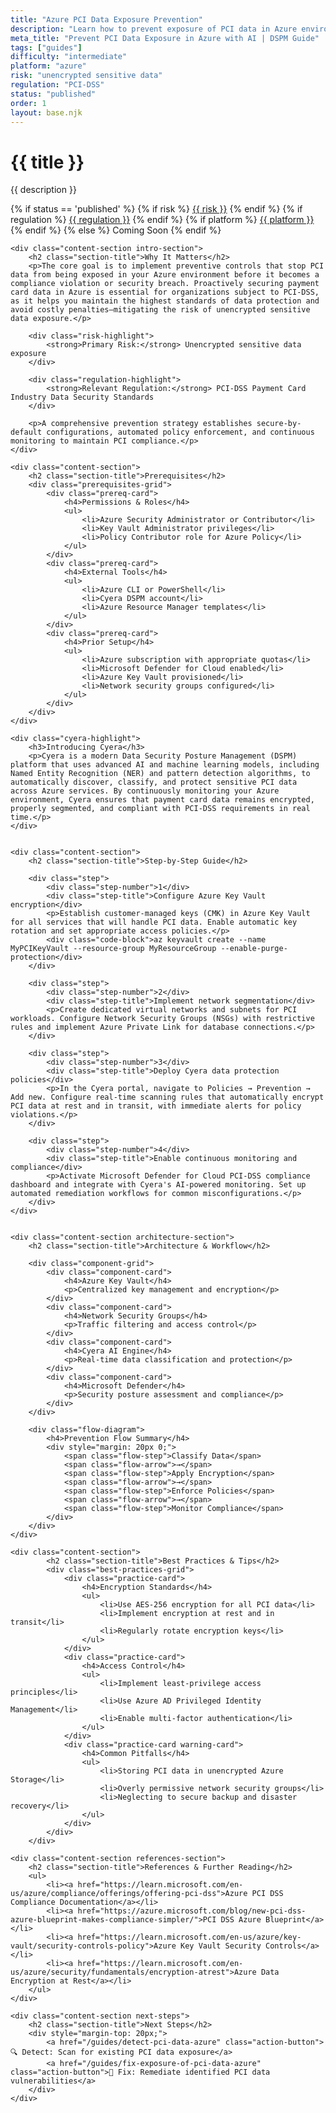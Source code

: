 ```yaml
---
title: "Azure PCI Data Exposure Prevention"
description: "Learn how to prevent exposure of PCI data in Azure environments. Follow step-by-step guidance for PCI-DSS compliance and data protection."
meta_title: "Prevent PCI Data Exposure in Azure with AI | DSPM Guide"
tags: ["guides"]
difficulty: "intermediate"
platform: "azure"
risk: "unencrypted sensitive data"
regulation: "PCI-DSS"
status: "published"
order: 1
layout: base.njk
---
```


<div class="container">
    <div class="header">
        <h1>{{ title }}</h1>
        <p>{{ description }}</p>
        <div class="guide-tags-container">
			<div class="guide-tags-wrapper">
		    {% if status == 'published' %}
		        {% if risk %}
		        <a href="/risk/{{ risk | downcase | replace: ' ', '-' }}/" class="guide-tag risk">{{ risk }}</a>
		        {% endif %}
		        {% if regulation %}
		        <a href="/regulation/{{ regulation | downcase | replace: ' ', '-' }}/" class="guide-tag regulation">{{ regulation }}</a>
		        {% endif %}
		        {% if platform %}
		        <a href="/platforms/{{ platform | downcase | replace: ' ', '-' }}/" class="guide-tag platform">{{ platform }}</a>
		        {% endif %}
		    {% else %}
		        <span class="guide-tag coming-soon">Coming Soon</span>
		    {% endif %}
		</div>
		</div>
    </div>

    <div class="content-section intro-section">
        <h2 class="section-title">Why It Matters</h2>
        <p>The core goal is to implement preventive controls that stop PCI data from being exposed in your Azure environment before it becomes a compliance violation or security breach. Proactively securing payment card data in Azure is essential for organizations subject to PCI-DSS, as it helps you maintain the highest standards of data protection and avoid costly penalties—mitigating the risk of unencrypted sensitive data exposure.</p>
        
        <div class="risk-highlight">
            <strong>Primary Risk:</strong> Unencrypted sensitive data exposure
        </div>
        
        <div class="regulation-highlight">
            <strong>Relevant Regulation:</strong> PCI-DSS Payment Card Industry Data Security Standards
        </div>
        
        <p>A comprehensive prevention strategy establishes secure-by-default configurations, automated policy enforcement, and continuous monitoring to maintain PCI compliance.</p>
    </div>

    <div class="content-section">
        <h2 class="section-title">Prerequisites</h2>
        <div class="prerequisites-grid">
            <div class="prereq-card">
                <h4>Permissions & Roles</h4>
                <ul>
                    <li>Azure Security Administrator or Contributor</li>
                    <li>Key Vault Administrator privileges</li>
                    <li>Policy Contributor role for Azure Policy</li>
                </ul>
            </div>
            <div class="prereq-card">
                <h4>External Tools</h4>
                <ul>
                    <li>Azure CLI or PowerShell</li>
                    <li>Cyera DSPM account</li>
                    <li>Azure Resource Manager templates</li>
                </ul>
            </div>
            <div class="prereq-card">
                <h4>Prior Setup</h4>
                <ul>
                    <li>Azure subscription with appropriate quotas</li>
                    <li>Microsoft Defender for Cloud enabled</li>
                    <li>Azure Key Vault provisioned</li>
                    <li>Network security groups configured</li>
                </ul>
            </div>
        </div>
    </div>
	
    <div class="cyera-highlight">
        <h3>Introducing Cyera</h3>
        <p>Cyera is a modern Data Security Posture Management (DSPM) platform that uses advanced AI and machine learning models, including Named Entity Recognition (NER) and pattern detection algorithms, to automatically discover, classify, and protect sensitive PCI data across Azure services. By continuously monitoring your Azure environment, Cyera ensures that payment card data remains encrypted, properly segmented, and compliant with PCI-DSS requirements in real time.</p>
    </div>
	

    <div class="content-section">
        <h2 class="section-title">Step-by-Step Guide</h2>
        
        <div class="step">
            <div class="step-number">1</div>
            <div class="step-title">Configure Azure Key Vault encryption</div>
            <p>Establish customer-managed keys (CMK) in Azure Key Vault for all services that will handle PCI data. Enable automatic key rotation and set appropriate access policies.</p>
            <div class="code-block">az keyvault create --name MyPCIKeyVault --resource-group MyResourceGroup --enable-purge-protection</div>
        </div>

        <div class="step">
            <div class="step-number">2</div>
            <div class="step-title">Implement network segmentation</div>
            <p>Create dedicated virtual networks and subnets for PCI workloads. Configure Network Security Groups (NSGs) with restrictive rules and implement Azure Private Link for database connections.</p>
        </div>

        <div class="step">
            <div class="step-number">3</div>
            <div class="step-title">Deploy Cyera data protection policies</div>
            <p>In the Cyera portal, navigate to Policies → Prevention → Add new. Configure real-time scanning rules that automatically encrypt PCI data at rest and in transit, with immediate alerts for policy violations.</p>
        </div>

        <div class="step">
            <div class="step-number">4</div>
            <div class="step-title">Enable continuous monitoring and compliance</div>
            <p>Activate Microsoft Defender for Cloud PCI-DSS compliance dashboard and integrate with Cyera's AI-powered monitoring. Set up automated remediation workflows for common misconfigurations.</p>
        </div>
    </div>


    <div class="content-section architecture-section">
        <h2 class="section-title">Architecture & Workflow</h2>
        
        <div class="component-grid">
            <div class="component-card">
                <h4>Azure Key Vault</h4>
                <p>Centralized key management and encryption</p>
            </div>
            <div class="component-card">
                <h4>Network Security Groups</h4>
                <p>Traffic filtering and access control</p>
            </div>
            <div class="component-card">
                <h4>Cyera AI Engine</h4>
                <p>Real-time data classification and protection</p>
            </div>
            <div class="component-card">
                <h4>Microsoft Defender</h4>
                <p>Security posture assessment and compliance</p>
            </div>
        </div>

        <div class="flow-diagram">
            <h4>Prevention Flow Summary</h4>
            <div style="margin: 20px 0;">
                <span class="flow-step">Classify Data</span>
                <span class="flow-arrow">→</span>
                <span class="flow-step">Apply Encryption</span>
                <span class="flow-arrow">→</span>
                <span class="flow-step">Enforce Policies</span>
                <span class="flow-arrow">→</span>
                <span class="flow-step">Monitor Compliance</span>
            </div>
        </div>
    </div>

	<div class="content-section">
	        <h2 class="section-title">Best Practices & Tips</h2>
	        <div class="best-practices-grid">
	            <div class="practice-card">
	                <h4>Encryption Standards</h4>
	                <ul>
	                    <li>Use AES-256 encryption for all PCI data</li>
	                    <li>Implement encryption at rest and in transit</li>
	                    <li>Regularly rotate encryption keys</li>
	                </ul>
	            </div>
	            <div class="practice-card">
	                <h4>Access Control</h4>
	                <ul>
	                    <li>Implement least-privilege access principles</li>
	                    <li>Use Azure AD Privileged Identity Management</li>
	                    <li>Enable multi-factor authentication</li>
	                </ul>
	            </div>
	            <div class="practice-card warning-card">
	                <h4>Common Pitfalls</h4>
	                <ul>
	                    <li>Storing PCI data in unencrypted Azure Storage</li>
	                    <li>Overly permissive network security groups</li>
	                    <li>Neglecting to secure backup and disaster recovery</li>
	                </ul>
	            </div>
	        </div>
	    </div>

    <div class="content-section references-section">
        <h2 class="section-title">References & Further Reading</h2>
        <ul>
            <li><a href="https://learn.microsoft.com/en-us/azure/compliance/offerings/offering-pci-dss">Azure PCI DSS Compliance Documentation</a></li>
            <li><a href="https://azure.microsoft.com/blog/new-pci-dss-azure-blueprint-makes-compliance-simpler/">PCI DSS Azure Blueprint</a></li>
            <li><a href="https://learn.microsoft.com/en-us/azure/key-vault/security-controls-policy">Azure Key Vault Security Controls</a></li>
            <li><a href="https://learn.microsoft.com/en-us/azure/security/fundamentals/encryption-atrest">Azure Data Encryption at Rest</a></li>
        </ul>
    </div>

    <div class="content-section next-steps">
        <h2 class="section-title">Next Steps</h2>
        <div style="margin-top: 20px;">
            <a href="/guides/detect-pci-data-azure" class="action-button">🔍 Detect: Scan for existing PCI data exposure</a>
            <a href="/guides/fix-exposure-of-pci-data-azure" class="action-button">🔧 Fix: Remediate identified PCI data vulnerabilities</a>
        </div>
    </div>
</div>